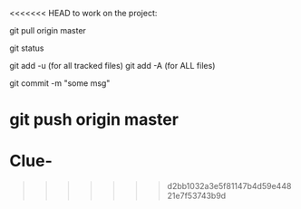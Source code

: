 <<<<<<< HEAD
to work on the project:

git pull origin master

<do some work>

git status

git add -u (for all tracked files)
git add -A (for ALL files)

git commit -m "some msg"

git push origin master
=======
# Clue-
>>>>>>> d2bb1032a3e5f81147b4d59e44821e7f53743b9d
